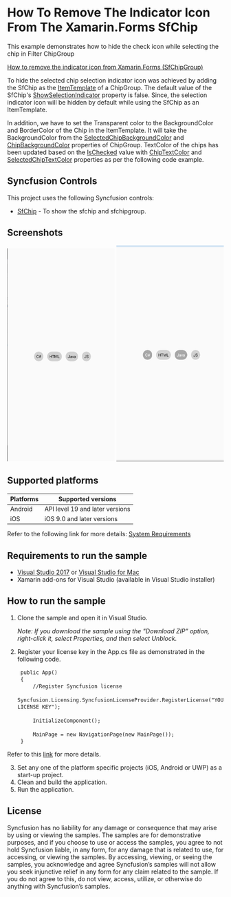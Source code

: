 # How To Remove The Indicator Icon From The Xamarin.Forms SfChip

This example demonstrates how to hide the check icon while selecting the chip in Filter ChipGroup

[How to remove the indicator icon from Xamarin.Forms (SfChipGroup)](https://www.syncfusion.com/kb/11270/?utm_medium=listing&utm_source=github-examples)

To hide the selected chip selection indicator icon was achieved by adding the SfChip as the [ItemTemplate](https://help.syncfusion.com/cr/xamarin/Syncfusion.Buttons.XForms~Syncfusion.XForms.Buttons.SfChipGroup~ItemTemplate.html) of a ChipGroup. The default value of the SfChip&#39;s [ShowSelectionIndicator](https://help.syncfusion.com/xamarin/chips/customization#showselectionindicator) property is false. Since, the selection indicator icon will be hidden by default while using the SfChip as an ItemTemplate.

In addition, we have to set the Transparent color to the BackgroundColor and BorderColor of the Chip in the ItemTemplate. It will take the BackgroundColor from the [SelectedChipBackgroundColor](https://help.syncfusion.com/xamarin/chips/customization#selectedchipbackgroundcolor) and [ChipBackgroundColor](https://help.syncfusion.com/xamarin/chips/customization#chipbackgroundcolor) properties of ChipGroup. TextColor of the chips has been updated based on the [IsChecked](https://help.syncfusion.com/cr/xamarin/Syncfusion.Buttons.XForms~Syncfusion.XForms.Buttons.SfButton~IsChecked.html) value with [ChipTextColor](https://help.syncfusion.com/xamarin/chips/customization#chiptextcolor) and [SelectedChipTextColor](https://help.syncfusion.com/xamarin/chips/customization#selectedchiptextcolor) properties as per the following code example.

## Syncfusion Controls

This project uses the following Syncfusion controls:

* [SfChip](https://www.syncfusion.com/xamarin-ui-controls/xamarin-chips) - To show the sfchip and sfchipgroup.

## Screenshots
<img src="Images/Chip1.png"  Width="250"/> <img src="Images/Chip2.png" Width="250" /> 

## Supported platforms

| Platforms | Supported versions |
| --------- | ------------------ |
| Android   | API level 19 and later versions |
| iOS | iOS 9.0 and later versions |

Refer to the following link for more details: 
[System Requirements](https://help.syncfusion.com/xamarin/installation-and-upgrade/system-requirements)

## Requirements to run the sample

* [Visual Studio 2017](https://visualstudio.microsoft.com/downloads/) or [Visual Studio for Mac](https://visualstudio.microsoft.com/vs/mac/)
* Xamarin add-ons for Visual Studio (available in Visual Studio installer)

## How to run the sample

1. Clone the sample and open it in Visual Studio.

   *Note: If you download the sample using the "Download ZIP" option, right-click it, select Properties, and then select Unblock.*

2. Register your license key in the App.cs file as demonstrated in the following code.

        public App()
        {
            //Register Syncfusion license
            Syncfusion.Licensing.SyncfusionLicenseProvider.RegisterLicense("YOUR LICENSE KEY");

            InitializeComponent();

            MainPage = new NavigationPage(new MainPage());
        }

Refer to this [link](https://help.syncfusion.com/common/essential-studio/licensing/license-key#xamarinforms) for more details.

3. Set any one of the platform specific projects (iOS, Android or UWP) as a start-up project.
4. Clean and build the application.
5. Run the application.

## License

Syncfusion has no liability for any damage or consequence that may arise by using or viewing the samples. The samples are for demonstrative purposes, and if you choose to use or access the samples, you agree to not hold Syncfusion liable, in any form, for any damage that is related to use, for accessing, or viewing the samples. By accessing, viewing, or seeing the samples, you acknowledge and agree Syncfusion’s samples will not allow you seek injunctive relief in any form for any claim related to the sample. If you do not agree to this, do not view, access, utilize, or otherwise do anything with Syncfusion’s samples.

